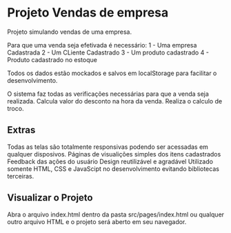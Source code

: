 # Projeto Vendas de empresa
Projeto simulando vendas de uma empresa.

Para que uma venda seja efetivada é necessário: 1 - Uma empresa Cadastrada
2 - Um CLiente Cadastrado 
3 - Um produto cadastrado 
4 - Produto cadastrado no estoque

Todos os dados estão mockados e salvos em localStorage para facilitar o desenvolvimento.

O sistema faz todas as verificações necessárias para que a venda seja realizada. Calcula valor do desconto na hora da venda. Realiza o calculo de troco.

## Extras
Todas as telas são totalmente responsivas podendo ser acessadas em qualquer disposivos.
Páginas de visualições simples dos itens cadastrados
Feedback das ações do usuário
Design reutilizável e agradável
Utilizado somente HTML, CSS e JavaScipt no desenvolvimento evitando bibliotecas terceiras.

## Visualizar o Projeto
Abra o arquivo index.html dentro da pasta src/pages/index.html ou qualquer outro arquivo HTML e o projeto será aberto em seu navegador.
